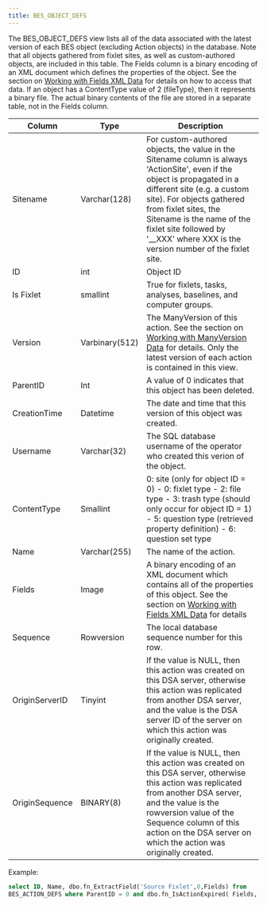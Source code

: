 ```yaml
---
title: BES_OBJECT_DEFS
---
```


The BES_OBJECT_DEFS view lists all of the data associated with the latest version of each BES object 
(excluding Action objects) in the database. Note that all objects gathered from fixlet sites, as well as 
custom-authored objects, are included in this table. The Fields column is a binary encoding of an XML 
document which defines the properties of the object. See the section on [Working with Fields XML Data](./working_with_xml.html) for details on how to access that data. 
If an object has a ContentType value of 2 (fileType), then it represents a binary file. 
The actual binary contents of the file are stored in a separate table, not in the Fields column.  


| Column        | Type           |  Description  |
| ------------- | ------------- | ----- |
| Sitename  | Varchar(128) | For custom-authored objects, the value in the Sitename column is always 'ActionSite', even if the object is propagated in a different site (e.g. a custom site). For objects gathered from fixlet sites, the Sitename is the name of the fixlet site followed by '__XXX' where XXX is the version number of the fixlet site. |
| ID      | int | Object ID |
| Is Fixlet | smallint | True for fixlets, tasks, analyses, baselines, and computer groups. |
| Version     | Varbinary(512)  | The ManyVersion of this action.  See the section on [Working with ManyVersion Data](./working_with_manyversions.html) for details. Only the latest version of each action is contained in this view. |
| ParentID | Int | A value of 0 indicates that this object has been deleted. |
| CreationTime | Datetime |  The date and time that this version of this object was created. |
| Username  | Varchar(32)  | The SQL database username of the operator who created this verion of the object. |
| ContentType | Smallint  | 0: site (only for object ID = 0) - 0: fixlet type - 2: file type - 3: trash type (should only occur for object ID = 1) - 5: question type (retrieved property definition) - 6: question set type 
| Name | Varchar(255)  | The name of the action. |
| Fields | Image | A binary encoding of an XML document which contains all of the properties of this object.  See the section on [Working with Fields XML Data](./working_with_xml.html) for details | 
| Sequence | Rowversion  | The local database sequence number for this row. |
| OriginServerID  | Tinyint | If the value is NULL, then this action was created on this DSA server, otherwise this action was replicated from another DSA server, and the value is the DSA server ID of the server on which this action was originally created. |
| OriginSequence | BINARY(8) | If the value is NULL, then this action was created on this DSA server, otherwise this action was replicated from another DSA server, and the value is the rowversion value of the Sequence column of this action on the DSA server on which the action was originally created. |

Example:
```sql
select ID, Name, dbo.fn_ExtractField('Source Fixlet',0,Fields) from 
BES_ACTION_DEFS where ParentID = 0 and dbo.fn_IsActionExpired( Fields, GetUTCDate() ) = 0
```

